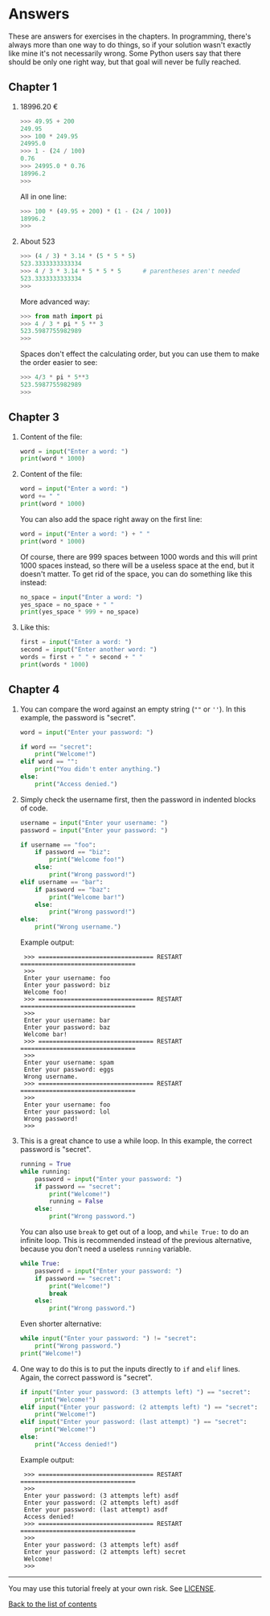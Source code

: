 # Answers

These are answers for exercises in the chapters. In programming, there's always more than one way to do things, so if your solution wasn't exactly like mine it's not necessarily wrong. Some Python users say that there should be only one right way, but that goal will never be fully reached.

## Chapter 1

1. 18996.20 €

    ```py
    >>> 49.95 + 200
    249.95
    >>> 100 * 249.95
    24995.0
    >>> 1 - (24 / 100)
    0.76
    >>> 24995.0 * 0.76
    18996.2
    >>>
    ```

    All in one line:

    ```py
    >>> 100 * (49.95 + 200) * (1 - (24 / 100))
    18996.2
    >>>
    ```

2. About 523

    ```py
    >>> (4 / 3) * 3.14 * (5 * 5 * 5)
    523.3333333333334
    >>> 4 / 3 * 3.14 * 5 * 5 * 5      # parentheses aren't needed
    523.3333333333334
    >>>
    ```

    More advanced way:

    ```py
    >>> from math import pi
    >>> 4 / 3 * pi * 5 ** 3
    523.5987755982989
    >>>
    ```

    Spaces don't effect the calculating order, but you can use them to make the order easier to see:

    ```py
    >>> 4/3 * pi * 5**3
    523.5987755982989
    >>>
    ```

## Chapter 3

1. Content of the file:

    ```py
    word = input("Enter a word: ")
    print(word * 1000)
    ```

2. Content of the file:

    ```py
    word = input("Enter a word: ")
    word += " "
    print(word * 1000)
    ```

    You can also add the space right away on the first line:

    ```py
    word = input("Enter a word: ") + " "
    print(word * 1000)
    ```

    Of course, there are 999 spaces between 1000 words and this will print 1000 spaces instead, so there will be a useless space at the end, but it doesn't matter. To get rid of the space, you can do something like this instead:

    ```py
    no_space = input("Enter a word: ")
    yes_space = no_space + " "
    print(yes_space * 999 + no_space)
    ```

3. Like this:

    ```py
    first = input("Enter a word: ")
    second = input("Enter another word: ")
    words = first + " " + second + " "
    print(words * 1000)
    ```

## Chapter 4

1. You can compare the word against an empty string (`""` or `''`). In this example, the password is "secret".

    ```py
    word = input("Enter your password: ")

    if word == "secret":
        print("Welcome!")
    elif word == "":
        print("You didn't enter anything.")
    else:
        print("Access denied.")
    ```

2. Simply check the username first, then the password in indented blocks of code.

    ```py
    username = input("Enter your username: ")
    password = input("Enter your password: ")

    if username == "foo":
        if password == "biz":
            print("Welcome foo!")
        else:
            print("Wrong password!")
    elif username == "bar":
        if password == "baz":
            print("Welcome bar!")
        else:
            print("Wrong password!")
    else:
        print("Wrong username.")
    ```

    Example output:

        >>> ================================ RESTART ================================
        >>>
        Enter your username: foo
        Enter your password: biz
        Welcome foo!
        >>> ================================ RESTART ================================
        >>>
        Enter your username: bar
        Enter your password: baz
        Welcome bar!
        >>> ================================ RESTART ================================
        >>>
        Enter your username: spam
        Enter your password: eggs
        Wrong username.
        >>> ================================ RESTART ================================
        >>>
        Enter your username: foo
        Enter your password: lol
        Wrong password!
        >>>

3. This is a great chance to use a while loop. In this example, the
    correct password is "secret".

    ```py
    running = True
    while running:
        password = input("Enter your password: ")
        if password == "secret":
            print("Welcome!")
            running = False
        else:
            print("Wrong password.")
    ```

    You can also use `break` to get out of a loop, and `while True:` to
    do an infinite loop. This is recommended instead of the previous
    alternative, because you don't need a useless `running` variable.

    ```py
    while True:
        password = input("Enter your password: ")
        if password == "secret":
            print("Welcome!")
            break
        else:
            print("Wrong password.")
    ```

    Even shorter alternative:

    ```py
    while input("Enter your password: ") != "secret":
        print("Wrong password.")
    print("Welcome!")
    ```

4. One way to do this is to put the inputs directly to `if` and `elif`
    lines. Again, the correct password is "secret".

    ```py
    if input("Enter your password: (3 attempts left) ") == "secret":
        print("Welcome!")
    elif input("Enter your password: (2 attempts left) ") == "secret":
        print("Welcome!")
    elif input("Enter your password: (last attempt) ") == "secret":
        print("Welcome!")
    else:
        print("Access denied!")
    ```

    Example output:

        >>> ================================ RESTART ================================
        >>>
        Enter your password: (3 attempts left) asdf
        Enter your password: (2 attempts left) asdf
        Enter your password: (last attempt) asdf
        Access denied!
        >>> ================================ RESTART ================================
        >>>
        Enter your password: (3 attempts left) asdf
        Enter your password: (2 attempts left) secret
        Welcome!
        >>>

***

You may use this tutorial freely at your own risk. See [LICENSE](LICENSE).

[Back to the list of contents](README.md)
